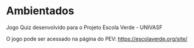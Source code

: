 # Ambientados
Jogo Quiz desenvolvido para o Projeto Escola Verde - UNIVASF


O jogo pode ser acessado na página do PEV:
<https://escolaverde.org/site/>
